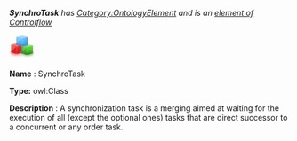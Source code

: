 ___SynchroTask__ 
 has
 [Category:OntologyElement](../../Category/OntologyElement "Category:OntologyElement") 
 and is an
 [element of](../../Property/ElementOf "Property:ElementOf") 
[Controlflow](../../Submissions/Controlflow "Submissions:Controlflow")_




  





[![Class](../images/thumb/2/27/Class.gif/45px-Class.gif)](../../Image/Class.gif "Class")


__Name__ 
 : SynchroTask
 



__Type:__ 
 owl:Class
 



__Description__ 
 : A synchronization task is a merging aimed at waiting for the execution of all (except the optional ones) tasks that are direct successor to a concurrent or any order task.